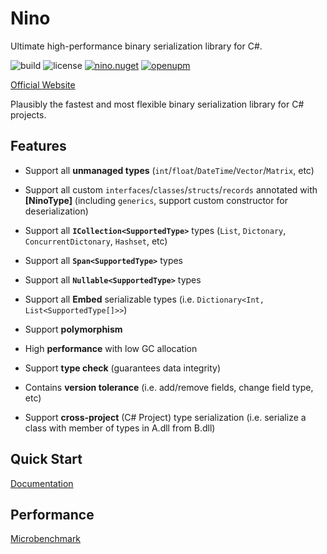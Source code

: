 # Nino

Ultimate high-performance binary serialization library for C#.

![build](https://img.shields.io/github/actions/workflow/status/JasonXuDeveloper/Nino/.github/workflows/ci.yml?branch=main)
![license](https://img.shields.io/github/license/JasonXuDeveloper/Nino)
[![nino.nuget](https://img.shields.io/nuget/v/Nino?label=Nino)](https://www.nuget.org/packages/Nino)
[![openupm](https://img.shields.io/npm/v/com.jasonxudeveloper.nino?label=openupm&registry_uri=https://package.openupm.com)](https://openupm.com/packages/com.jasonxudeveloper.nino/)

[Official Website](https://nino.xgamedev.net/en/)

Plausibly the fastest and most flexible binary serialization library for C# projects.

## Features

- Support all **unmanaged types** (`int`/`float`/`DateTime`/`Vector`/`Matrix`, etc)

- Support all custom `interfaces`/`classes`/`structs`/`records` annotated with **[NinoType]** (including `generics`,
  support custom constructor for deserialization)

- Support all **`ICollection<SupportedType>`** types (`List`, `Dictonary`, `ConcurrentDictonary`, `Hashset`, etc)

- Support all **`Span<SupportedType>`** types

- Support all **`Nullable<SupportedType>`** types

- Support all **Embed** serializable types (i.e. `Dictionary<Int, List<SupportedType[]>>`)

- Support **polymorphism**

- High **performance** with low GC allocation

- Support **type check** (guarantees data integrity)

- Contains **version tolerance** (i.e. add/remove fields, change field type, etc)

- Support **cross-project** (C# Project) type serialization (i.e. serialize a class with member of types in A.dll from B.dll)

## Quick Start

[Documentation](https://nino.xgamedev.net/en/doc/start)

## Performance

[Microbenchmark](https://nino.xgamedev.net/en/perf/micro)
